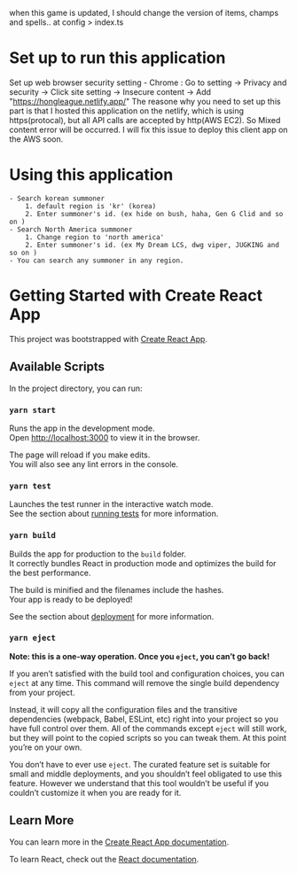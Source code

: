 <!-- This Application -->
when this game is updated, I should change the version of items, champs and spells.. at config > index.ts
# Set up to run this application
Set up web browser security setting
    - Chrome : Go to setting -> Privacy and security -> Click site setting -> Insecure content -> Add "https://hongleague.netlify.app/"
    The reasone why you need to set up this part is that I hosted this application on the netlify, which is using https(protocal), but all API calls are accepted by http(AWS EC2).
    So Mixed content error will be occurred. I will fix this issue to deploy this client app on the AWS soon.
# Using this application
    - Search korean summoner
        1. default region is 'kr' (korea)
        2. Enter summoner's id. (ex hide on bush, haha, Gen G Clid and so on )
    - Search North America summoner
        1. Change region to 'north america'
        2. Enter summoner's id. (ex My Dream LCS, dwg viper, JUGKING and so on )
    - You can search any summoner in any region.
# Getting Started with Create React App

This project was bootstrapped with [Create React App](https://github.com/facebook/create-react-app).

## Available Scripts

In the project directory, you can run:

### `yarn start`

Runs the app in the development mode.\
Open [http://localhost:3000](http://localhost:3000) to view it in the browser.

The page will reload if you make edits.\
You will also see any lint errors in the console.

### `yarn test`

Launches the test runner in the interactive watch mode.\
See the section about [running tests](https://facebook.github.io/create-react-app/docs/running-tests) for more information.

### `yarn build`

Builds the app for production to the `build` folder.\
It correctly bundles React in production mode and optimizes the build for the best performance.

The build is minified and the filenames include the hashes.\
Your app is ready to be deployed!

See the section about [deployment](https://facebook.github.io/create-react-app/docs/deployment) for more information.

### `yarn eject`

**Note: this is a one-way operation. Once you `eject`, you can’t go back!**

If you aren’t satisfied with the build tool and configuration choices, you can `eject` at any time. This command will remove the single build dependency from your project.

Instead, it will copy all the configuration files and the transitive dependencies (webpack, Babel, ESLint, etc) right into your project so you have full control over them. All of the commands except `eject` will still work, but they will point to the copied scripts so you can tweak them. At this point you’re on your own.

You don’t have to ever use `eject`. The curated feature set is suitable for small and middle deployments, and you shouldn’t feel obligated to use this feature. However we understand that this tool wouldn’t be useful if you couldn’t customize it when you are ready for it.

## Learn More

You can learn more in the [Create React App documentation](https://facebook.github.io/create-react-app/docs/getting-started).

To learn React, check out the [React documentation](https://reactjs.org/).
